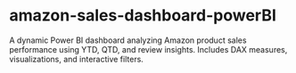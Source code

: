 # amazon-sales-dashboard-powerBI
A dynamic Power BI dashboard analyzing Amazon product sales performance using YTD, QTD, and review insights. Includes DAX measures, visualizations, and interactive filters.
